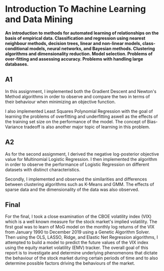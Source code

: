 # Introduction To Machine Learning and Data Mining

**An introduction to methods for automated learning of relationships on the basis of empirical data. Classification and regression using nearest neighbour methods, decision trees, linear and non-linear models, class-conditional models, neural networks, and Bayesian methods. Clustering algorithms and dimensionality reduction. Model selection. Problems of over-fitting and assessing accuracy. Problems with handling large databases.**  

## A1
In this assignment, I implemented both the Gradient Descent and Newton's Method algorithms in order to observe and compare the two in terms of their behaviour when minimizing an objective function.  

I also implemented Least Squares Polynomial Regression with the goal of learning the problems of overfitting and underfitting aswell as the effects of the training set size on the performance of the model. The concept of Bias-Variance tradeoff is also another major topic of learning in this problem.  

## A2
As for the second assignment, I derived the negative log-posterior objective value for Multinomial Logistic Regression. I then implemented the algorithm in order to observe the performance of Logistic Regression on different datasets with distinct characteristics.  

Secondly, I implemented and observed the similarities and differences between clustering algorithms such as K-Means and GMM. The effects of sparse data and the dimensionality of the data was also observed.

## Final
For the final, I took a close examination of the CBOE volatility index (VIX) which is a well known measure for the stock market's implied volatility. The first goal was to learn of MoG model on the monthly log returns of the VIX from January 1990 to December 2019 using a Genetic Algorithm Solver. Then using the OLS, LASSO, Ridge, and Elastic Net Regression algorithms, I attempted to build a model to predict the future values of the VIX index using the equity market volatility (EMV) tracker. The overall goal of this report is to investigate and determine underlying phenomenons that dictate the behaviour of the stock market during certain periods of time and to also determine possible factors driving the behaviours of the market.